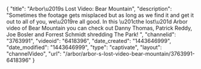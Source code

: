 {
    "title": "Arbor\u2019s Lost Video: Bear Mountain",
    "description": "Sometimes the footage gets misplaced but as long as we find it and get it out to all of you, we\u2019re all good. In this \u201cthe lost\u201d Arbor video of Bear Mountain you can check out Danny Thomas, Patrick Reddy, Joe Bosler and Forrest Schmidt shredding The Park! ",
    "channelid": "3763991",
    "videoid": "6418396",
    "date_created": "1443646999",
    "date_modified": "1443646999",
    "type": "captivate",
    "layout": "channelVideo",
    "url": "\/arbor\/arbor-s-lost-video-bear-mountain\/3763991-6418396"
}